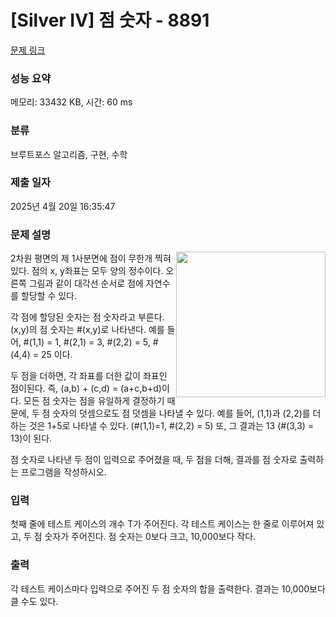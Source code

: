 # [Silver IV] 점 숫자 - 8891 

[문제 링크](https://www.acmicpc.net/problem/8891) 

### 성능 요약

메모리: 33432 KB, 시간: 60 ms

### 분류

브루트포스 알고리즘, 구현, 수학

### 제출 일자

2025년 4월 20일 16:35:47

### 문제 설명

<p><img alt="" src="https://www.acmicpc.net/upload/images/dnum(1).png" style="float:right; height:233px; width:239px">2차원 평면의 제 1사분면에 점이 무한개 찍혀있다. 점의 x, y좌표는 모두 양의 정수이다. 오른쪽 그림과 같이 대각선 순서로 점에 자연수를 할당할 수 있다.</p>

<p>각 점에 할당된 숫자는 점 숫자라고 부른다. (x,y)의 점 숫자는 #(x,y)로 나타낸다. 예를 들어, #(1,1) = 1, #(2,1) = 3, #(2,2) = 5, #(4,4) = 25 이다.</p>

<p>두 점을 더하면, 각 좌표를 더한 값이 좌표인 점이된다. 즉, (a,b) + (c,d) = (a+c,b+d)이다. 모든 점 숫자는 점을 유일하게 결정하기 때문에, 두 점 숫자의 덧셈으로도 점 덧셈을 나타낼 수 있다. 예를 들어, (1,1)과 (2,2)를 더하는 것은 1+5로 나타낼 수 있다. (#(1,1)=1, #(2,2) = 5) 또, 그 결과는 13 (#(3,3) = 13)이 된다.</p>

<p>점 숫자로 나타낸 두 점이 입력으로 주어졌을 때, 두 점을 더해, 결과를 점 숫자로 출력하는 프로그램을 작성하시오.</p>

### 입력 

 <p>첫째 줄에 테스트 케이스의 개수 T가 주어진다. 각 테스트 케이스는 한 줄로 이루어져 있고, 두 점 숫자가 주어진다. 점 숫자는 0보다 크고, 10,000보다 작다.</p>

### 출력 

 <p>각 테스트 케이스마다 입력으로 주어진 두 점 숫자의 합을 출력한다. 결과는 10,000보다 클 수도 있다. </p>

